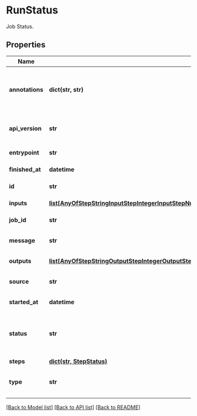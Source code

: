 # RunStatus

Job Status.
## Properties
Name | Type | Description | Notes
------------ | ------------- | ------------- | -------------
**annotations** | **dict(str, str)** | An optional dictionary to add annotations to inputs. These annotations will be used by the client side libraries. | [optional] 
**api_version** | **str** |  | [optional] [readonly] [default to 'v1beta1']
**entrypoint** | **str** | The ID of the first step in the run. | [optional] 
**finished_at** | **datetime** | The time at which the task was completed | [optional] 
**id** | **str** | The ID of the individual run. | 
**inputs** | [**list[AnyOfStepStringInputStepIntegerInputStepNumberInputStepBooleanInputStepFolderInputStepFileInputStepPathInputStepArrayInputStepJSONObjectInput]**](AnyOfStepStringInputStepIntegerInputStepNumberInputStepBooleanInputStepFolderInputStepFileInputStepPathInputStepArrayInputStepJSONObjectInput.md) | The inputs used for this run. | 
**job_id** | **str** | The ID of the job that generated this run | 
**message** | **str** | Any message produced by the task. Usually error/debugging hints. | [optional] 
**outputs** | [**list[AnyOfStepStringOutputStepIntegerOutputStepNumberOutputStepBooleanOutputStepFolderOutputStepFileOutputStepPathOutputStepArrayOutputStepJSONObjectOutput]**](AnyOfStepStringOutputStepIntegerOutputStepNumberOutputStepBooleanOutputStepFolderOutputStepFileOutputStepPathOutputStepArrayOutputStepJSONObjectOutput.md) | The outputs produced by this run. | 
**source** | **str** | Source url for the status object. It can be a recipe or a function. | [optional] 
**started_at** | **datetime** | The time at which the task was started | 
**status** | **str** | The status of this task. Can be \&quot;Running\&quot;, \&quot;Succeeded\&quot;, \&quot;Failed\&quot; or \&quot;Error\&quot; | 
**steps** | [**dict(str, StepStatus)**](StepStatus.md) |  | [optional] 
**type** | **str** |  | [optional] [readonly] [default to 'RunStatus']

[[Back to Model list]](../README.md#documentation-for-models) [[Back to API list]](../README.md#documentation-for-api-endpoints) [[Back to README]](../README.md)


